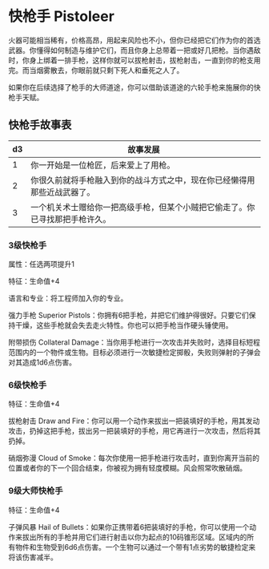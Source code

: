 # 快枪手 Pistoleer

火器可能相当稀有，价格高昂，用起来风险也不小，但你已经把它们作为你的首选武器。你懂得如何制造与维护它们，而且你身上总带着一把或好几把枪。当你遇敌时，你身上绑着一排手枪，这样你就可以拔枪射击，拔枪射击，一直到你的枪支用完。而当烟雾散去，你眼前就只剩下死人和垂死之人了。

如果你在后续选择了枪手的大师道途，你可以借助该道途的六轮手枪来施展你的快枪手天赋。

## 快枪手故事表

<table>
<thead>
<tr class="header">
<th>d3</th>
<th>故事发展</th>
</tr>
</thead>
<tbody>
<tr class="odd">
<td>1</td>
<td>你一开始是一位枪匠，后来爱上了用枪。</td>
</tr>
<tr class="even">
<td>2</td>
<td>你很久前就将手枪融入到你的战斗方式之中，现在你已经懒得用那些近战武器了。</td>
</tr>
<tr class="odd">
<td>3</td>
<td>一个机关术士赠给你一把高级手枪，但某个小贼把它偷走了。你已寻找那把手枪许久。</td>
</tr>
</tbody>
</table>

### 3级快枪手

属性：任选两项提升1

特征：生命值+4

语言和专业：将工程师加入你的专业。

强力手枪 Superior
Pistols：你拥有6把手枪，并把它们维护得很好。只要它们保持干燥，这些手枪就会失去走火特性。你也可以把手枪当作硬头锤使用。

附带损伤 Collateral
Damage：当你用手枪进行一次攻击并失败时，选择目标短程范围内的一个物件或生物。目标必须进行一次敏捷检定掷骰，失败则弹射的子弹会对其造成1d6点伤害。

### 6级快枪手

特征：生命值+4

拔枪射击 Draw and
Fire：你可以用一个动作来拔出一把装填好的手枪，用其发动攻击，扔掉这把手枪，拔出另一把装填好的手枪，用它再进行一次攻击，然后将其扔掉。

硝烟弥漫 Cloud of
Smoke：每次你使用一把手枪进行攻击时，直到你离开当前的位置或者你的下一个回合结束，你被视为拥有轻度模糊。风会照常吹散硝烟。

### 9级大师快枪手

特征：生命值+4

子弹风暴 Hail of
Bullets：如果你正携带着6把装填好的手枪，你可以使用一个动作来拔出所有的手枪并用它们进行射击以你为起点的10码锥形区域。区域内的所有物件和生物受到6d6点伤害。一个生物可以通过一个带有1点劣势的敏捷检定来将该伤害减半。
